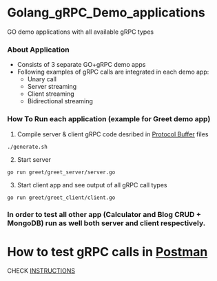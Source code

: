 # Golang_gRPC_Demo_applications
GO demo applications with all available gRPC types

### About Application
- Consists of 3 separate GO+gRPC demo apps
- Following examples of  gRPC calls are integrated in each demo app:
  - Unary call
  - Server streaming
  - Client streaming
  - Bidirectional streaming

### How To Run each application (example for **Greet** demo app)

1) Compile server & client gRPC code desribed in [Protocol Buffer](https://developers.google.com/protocol-buffers/) files

```
./generate.sh
```

2) Start server 

```
go run greet/greet_server/server.go
```

3) Start client app and see output of all gRPC call types

```
go run greet/greet_client/client.go 
```

### In order to test all other app (**Calculator** and **Blog CRUD + MongoDB**) run as well both server and client respectively.


# How to test gRPC calls in [Postman](https://www.getpostman.com/)
CHECK  [INSTRUCTIONS](https://github.com/Maksim1990/Golang_gRPC_Demo_applications/blob/master/demo_guide/POSTMAN_gRPC_GUIDE.md)
